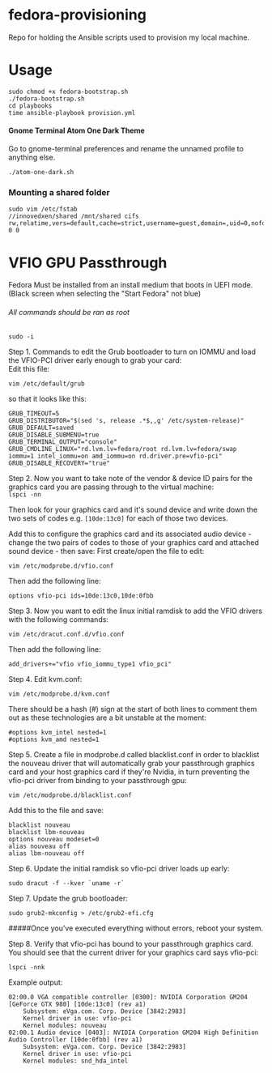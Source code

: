 # fedora-provisioning
Repo for holding the Ansible scripts used to provision my local machine.

Usage
=====
```
sudo chmod +x fedora-bootstrap.sh
./fedora-bootstrap.sh
cd playbooks
time ansible-playbook provision.yml
```  

#### Gnome Terminal Atom One Dark Theme

Go to gnome-terminal preferences and rename the unnamed profile to anything else.
```
./atom-one-dark.sh
```

### Mounting a shared folder
```
sudo vim /etc/fstab
//innovedxen/shared /mnt/shared cifs rw,relatime,vers=default,cache=strict,username=guest,domain=,uid=0,noforceuid,gid=0,noforcegid,addr=172.16.0.250,file_mode=0755,dir_mode=0755,soft,nounix,serverino,mapposix,rsize=1048576,wsize=1048576,echo_interval=60,actimeo=1 0 0
```


VFIO GPU Passthrough
====================

Fedora Must be installed from an install medium that boots in UEFI mode.  
(Black screen when selecting the "Start Fedora" not blue)


###### All commands should be ran as root
```
sudo -i
```

Step 1. Commands to edit the Grub bootloader to turn on IOMMU and load the VFIO-PCI driver early enough to grab your card:  
Edit this file: 
```
vim /etc/default/grub
```
 so that it looks like this:  
```
GRUB_TIMEOUT=5
GRUB_DISTRIBUTOR="$(sed 's, release .*$,,g' /etc/system-release)"
GRUB_DEFAULT=saved
GRUB_DISABLE_SUBMENU=true
GRUB_TERMINAL_OUTPUT="console"
GRUB_CMDLINE_LINUX="rd.lvm.lv=fedora/root rd.lvm.lv=fedora/swap iommu=1 intel_iommu=on amd_iommu=on rd.driver.pre=vfio-pci"
GRUB_DISABLE_RECOVERY="true"
```  

Step 2. Now you want to take note of the vendor & device ID pairs for the graphics card you are passing through to the virtual machine:  
`lspci -nn`  

Then look for your graphics card and it's sound device and write down the two sets of codes e.g. `[10de:13c0]` for each of those two devices.

Add this to configure the graphics card and its associated audio device - change the two pairs of codes to those of your graphics card and attached sound device - then save:
First create/open the file to edit:  
```
vim /etc/modprobe.d/vfio.conf
```
Then add the following line:
```
options vfio-pci ids=10de:13c0,10de:0fbb
```

Step 3. Now you want to edit the linux initial ramdisk to add the VFIO drivers with the following commands:
```
vim /etc/dracut.conf.d/vfio.conf
```

Then add the following line:
```
add_drivers+="vfio vfio_iommu_type1 vfio_pci"
```

Step 4. Edit kvm.conf:

```
vim /etc/modprobe.d/kvm.conf
```

There should be a hash (#) sign at the start of both lines to comment them out as these technologies are a bit unstable at the moment:
```
#options kvm_intel nested=1
#options kvm_amd nested=1
```

Step 5. Create a file in modprobe.d called blacklist.conf in order to blacklist the nouveau driver that will automatically grab your passthrough graphics card and your host graphics card if they're Nvidia, in turn preventing the vfio-pci driver from binding to your passthrough gpu:
```
vim /etc/modprobe.d/blacklist.conf
```

Add this to the file and save:

```
blacklist nouveau
blacklist lbm-nouveau
options nouveau modeset=0
alias nouveau off
alias lbm-nouveau off
```

Step 6. Update the initial ramdisk so vfio-pci driver loads up early:

```
sudo dracut -f --kver `uname -r`
```

Step 7. Update the grub bootloader:

```
sudo grub2-mkconfig > /etc/grub2-efi.cfg
```

#####Once you've executed everything without errors, reboot your system.

Step 8. Verify that vfio-pci has bound to your passthrough graphics card. You should see that the current driver for your graphics card says vfio-pci:

```
lspci -nnk
```

Example output:
```
02:00.0 VGA compatible controller [0300]: NVIDIA Corporation GM204 [GeForce GTX 980] [10de:13c0] (rev a1)
	Subsystem: eVga.com. Corp. Device [3842:2983]
	Kernel driver in use: vfio-pci
	Kernel modules: nouveau
02:00.1 Audio device [0403]: NVIDIA Corporation GM204 High Definition Audio Controller [10de:0fbb] (rev a1)
	Subsystem: eVga.com. Corp. Device [3842:2983]
	Kernel driver in use: vfio-pci
	Kernel modules: snd_hda_intel
```
